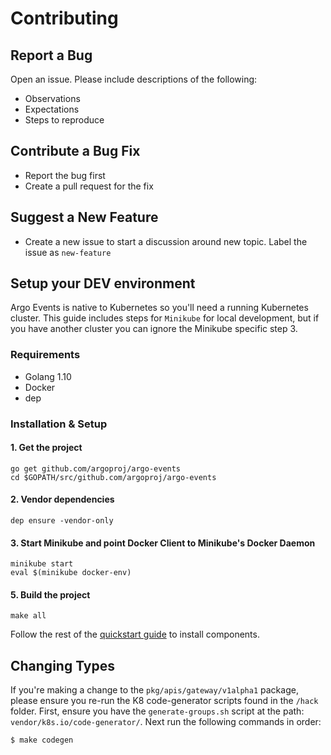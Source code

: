 # Contributing

## Report a Bug
Open an issue. Please include descriptions of the following:
- Observations
- Expectations
- Steps to reproduce

## Contribute a Bug Fix
- Report the bug first
- Create a pull request for the fix

## Suggest a New Feature
- Create a new issue to start a discussion around new topic. Label the issue as `new-feature`

## Setup your DEV environment
Argo Events is native to Kubernetes so you'll need a running Kubernetes cluster. This guide includes steps for `Minikube` for local development, but if you have another cluster you can ignore the Minikube specific step 3.

### Requirements
- Golang 1.10
- Docker
- dep

### Installation & Setup

#### 1. Get the project
```
go get github.com/argoproj/argo-events
cd $GOPATH/src/github.com/argoproj/argo-events
```

#### 2. Vendor dependencies
```
dep ensure -vendor-only
```

#### 3. Start Minikube and point Docker Client to Minikube's Docker Daemon
```
minikube start
eval $(minikube docker-env)
```

#### 5. Build the project
```
make all
```

Follow the rest of the [quickstart guide](docs/quickstart.md) to install components.

## Changing Types
If you're making a change to the `pkg/apis/gateway/v1alpha1` package, please ensure you re-run the K8 code-generator scripts found in the `/hack` folder. First, ensure you have the `generate-groups.sh` script at the path: `vendor/k8s.io/code-generator/`. Next run the following commands in order:
```
$ make codegen
```
